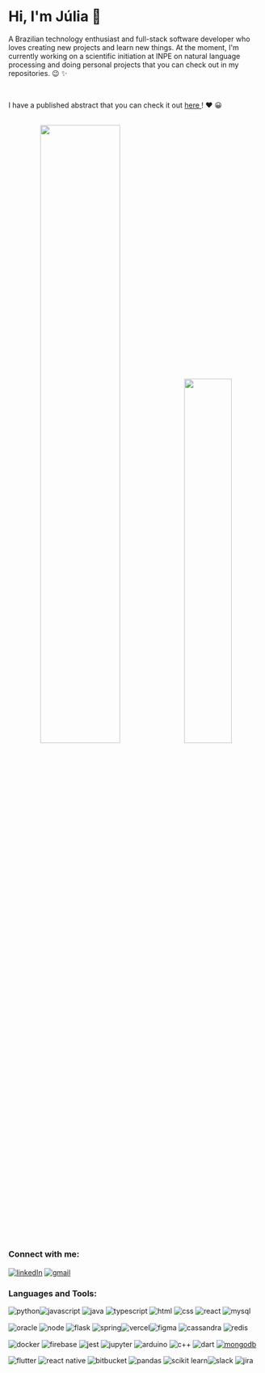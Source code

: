 <h1>Hi, I'm Júlia 👋</h1>

<div>
   <p>A Brazilian technology enthusiast and full-stack software developer who loves creating new projects and learn new things. At the moment,  I'm currently working on a scientific initiation at INPE on natural language processing and doing personal projects that you can check out in my repositories. &#128521; &#10024; </p>
   <br/>
   <p>I have a published abstract that you can check it out <a target="_blank" href=https://www.even3.com.br/anais/2-science-business-connection-407088/811886-arquitetura-basica-de-pln-para-desenvolvimento-de-sistema-de-auxilio-ao-usuario/""> here </a>! &#10084;&#65039;&#65039; &#128512; </p>
</div>
<br/>
<div align="center">
   <img width="56%" src="https://github-readme-stats.vercel.app/api?username=JuliaGayotto&show_icons=true&theme=dracula&include_all_commits=true&count_private=true"/>
  <img width="43%" src="https://github-readme-stats.vercel.app/api/top-langs/?username=JuliaGayotto&layout=compact&langs_count=7&theme=dracula"/>
</div>
<br/>
<div>
   <div>
      <h3>Connect with me:</h3>
      <a href="https://www.linkedin.com/in/juliagayotto/" target="_blank"> <img align="center" src="https://img.shields.io/badge/LinkedIn-0077B5?style=for-the-badge&logo=linkedin&logoColor=white" alt="linkedIn"/></a> 
      <a href="mailto:juliagayotto@gmail.com" target="_blank"><img align="center" src="https://img.shields.io/badge/Gmail-D14836?style=for-the-badge&logo=gmail&logoColor=white" alt="gmail"/></a>
   </div>
   <div>
     <h3>Languages and Tools:</h3>
      
   <img src="https://img.shields.io/badge/Python-3776AB?style=for-the-badge&logo=python&logoColor=white" alt="python"/><img src="https://img.shields.io/badge/JavaScript-F7DF1E?style=for-the-badge&logo=javascript&logoColor=black" alt="javascript"/> <img src="https://img.shields.io/badge/Java-ED8B00?style=for-the-badge&logo=java&logoColor=white" alt="java"/> <img src="https://img.shields.io/badge/TypeScript-007ACC?style=for-the-badge&logo=typescript&logoColor=white" alt="typescript"/> <img src="https://img.shields.io/badge/HTML5-E34F26?style=for-the-badge&logo=html5&logoColor=white" alt="html"/> <img src="https://img.shields.io/badge/CSS3-1572B6?style=for-the-badge&logo=css3&logoColor=white" alt="css"/> <img src="https://img.shields.io/badge/React-20232A?style=for-the-badge&logo=react&logoColor=61DAFB" alt="react"/> <img src="https://img.shields.io/badge/MySQL-005C84?style=for-the-badge&logo=mysql&logoColor=white" alt="mysql"/>
   <br/>

   <img align="center" src="https://img.shields.io/badge/Oracle-F80000?style=for-the-badge&logo=oracle&logoColor=black" alt="oracle"/> <img align="center" src="https://img.shields.io/badge/Node.js-43853D?style=for-the-badge&logo=node.js&logoColor=white" alt="node"/> <img align="center" src="https://img.shields.io/badge/Flask-000000?style=for-the-badge&logo=flask&logoColor=white" alt="flask"/> <img align="center" src="https://img.shields.io/badge/Spring-6DB33F?style=for-the-badge&logo=spring&logoColor=white" alt="spring"/><img align="center" src="https://img.shields.io/badge/Vercel-000000?style=for-the-badge&logo=vercel&logoColor=white" alt="vercel"/><img align="center" src="https://img.shields.io/badge/Figma-F24E1E?style=for-the-badge&logo=figma&logoColor=white" alt="figma"/> <img alt="cassandra" align="center" src="https://img.shields.io/badge/Cassandra-1287B1?style=for-the-badge&logo=apache%20cassandra&logoColor=white"/> <img src="https://img.shields.io/badge/redis-%23DD0031.svg?&style=for-the-badge&logo=redis&logoColor=white" alt="redis" align="center" />
   <br/>
   
   <img src="https://img.shields.io/badge/Docker-2CA5E0?style=for-the-badge&logo=docker&logoColor=white" alt="docker" align="center"/> <img src="https://img.shields.io/badge/firebase-ffca28?style=for-the-badge&logo=firebase&logoColor=black" alt="firebase" align="center" /> <img src="https://img.shields.io/badge/Jest-C21325?style=for-the-badge&logo=jest&logoColor=white" alt="jest" align="center" /> <img src="https://img.shields.io/badge/Jupyter-F37626.svg?&style=for-the-badge&logo=Jupyter&logoColor=white" alt="jupyter" align="center" /> <img src="https://img.shields.io/badge/Arduino-00979D?style=for-the-badge&logo=Arduino&logoColor=white" align="center" alt="arduino" /> <img src="https://img.shields.io/badge/C%2B%2B-00599C?style=for-the-badge&logo=c%2B%2B&logoColor=white" alt="c++" align="center" /> <img src="https://img.shields.io/badge/Dart-0175C2?style=for-the-badge&logo=dart&logoColor=white" alt="dart" align="center" /> <a href="#"><img align="center" alt="mongodb" src="https://img.shields.io/badge/MongoDB-4EA94B?style=for-the-badge&logo=mongodb&logoColor=white" /> </a> 
   <br/>

   <img src="https://img.shields.io/badge/Flutter-02569B?style=for-the-badge&logo=flutter&logoColor=white" alt="flutter" align="center" /> <img src="https://img.shields.io/badge/React_Native-20232A?style=for-the-badge&logo=react&logoColor=61DAFB" alt="react native" align="center" /> <img src="https://img.shields.io/badge/Bitbucket-0747a6?style=for-the-badge&logo=bitbucket&logoColor=white" alt="bitbucket" align="center" /> <img src="https://img.shields.io/badge/Pandas-2C2D72?style=for-the-badge&logo=pandas&logoColor=white" alt="pandas" align="center" /> <img src="https://img.shields.io/badge/scikit_learn-F7931E?style=for-the-badge&logo=scikit-learn&logoColor=white" alt="scikit learn" align="center" /><img src="https://img.shields.io/badge/Slack-4A154B?style=for-the-badge&logo=slack&logoColor=white" alt="slack" align="center" /> <img src="https://img.shields.io/badge/Jira-0052CC?style=for-the-badge&logo=Jira&logoColor=white" alt="jira" align="center" />
 </div>
</div>

